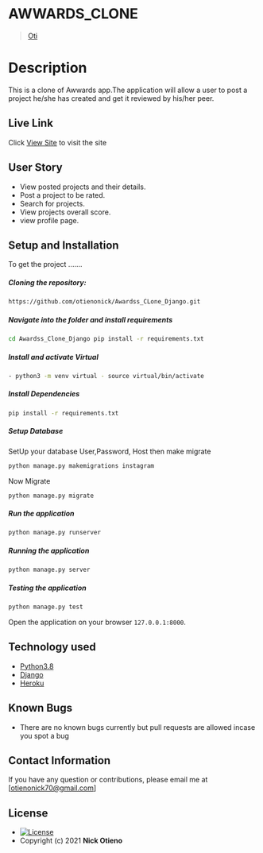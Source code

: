 # AWWARDS_CLONE

>[Oti](https://github.com/otienonick)  
  
# Description  
This is a clone of  Awwards app.The application will allow a user to post a project he/she has created and get it reviewed by his/her peer.
##  Live Link  
 Click [View Site]()  to visit the site

## User Story  

* View posted projects and their details.  
* Post a project to be rated. 
* Search for projects.
* View projects overall score.  
* view profile page.  



## Setup and Installation  
To get the project .......  

##### Cloning the repository:  
 ```bash 
 https://github.com/otienonick/Awardss_CLone_Django.git 
```
##### Navigate into the folder and install requirements  
 ```bash 
cd Awardss_Clone_Django pip install -r requirements.txt 
```
##### Install and activate Virtual  
 ```bash 
- python3 -m venv virtual - source virtual/bin/activate  
```  
##### Install Dependencies  
 ```bash 
 pip install -r requirements.txt 
```  
 ##### Setup Database  
  SetUp your database User,Password, Host then make migrate  
 ```bash 
python manage.py makemigrations instagram
 ``` 
 Now Migrate  
 ```bash 
 python manage.py migrate 
```
##### Run the application  
 ```bash 
 python manage.py runserver 
``` 
##### Running the application  
 ```bash 
 python manage.py server 
```
##### Testing the application  
 ```bash 
 python manage.py test 
```
Open the application on your browser `127.0.0.1:8000`.  


## Technology used  

* [Python3.8](https://www.python.org/)  
* [Django ](https://docs.djangoproject.com/en/2.2/)  
* [Heroku](https://heroku.com)  


## Known Bugs  
* There are no known bugs currently but pull requests are allowed incase you spot a bug  

## Contact Information   
If you have any question or contributions, please email me at [otienonick70@gmail.com]  

## License 

* [![License](https://img.shields.io/packagist/l/loopline-systems/closeio-api-wrapper.svg)](https://github.com/otienonick/Awardss_CLone_Django/blob/master/LICENSE)  
* Copyright (c) 2021 **Nick Otieno**